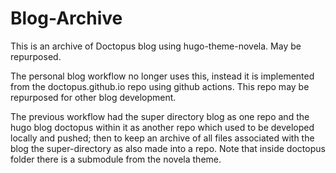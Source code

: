 # Blog-Archive

This is an archive of Doctopus blog using hugo-theme-novela. May be repurposed.

The personal blog workflow no longer uses this, instead it is implemented from the doctopus.github.io repo using github actions. This repo may be repurposed for other blog development. 

The previous workflow had the super directory blog as one repo and the hugo blog doctopus within it as another repo which used to be developed locally and pushed; then to keep an archive of all files associated with the blog the super-directory as also made into a repo. Note that inside doctopus folder there is a submodule from the novela theme. 